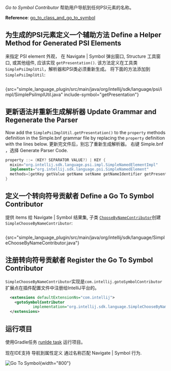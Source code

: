 [//]: # (title: 13. Go To Symbol Contributor)

<!-- Copyright 2000-2021 JetBrains s.r.o. and other contributors. Use of this source code is governed by the Apache 2.0 license that can be found in the LICENSE file. -->

<include src="language_and_filetype.md" include-id="custom_language_tutorial_header"></include>

_Go to Symbol Contributor_ 帮助用户导航到任何PSI元素的名称。

**Reference**: [go_to_class_and_go_to_symbol](go_to_class_and_go_to_symbol.md)

## 为生成的PSI元素定义一个辅助方法 Define a Helper Method for Generated PSI Elements
来指定 PSI element 外观， 在 <menupath>Navigate | Symbol</menupath> 弹出窗口, <control>Structure</control> 工具窗口, 或其他组件, 应该实现 `getPresentation()`.
该方法定义在工具类 `SimplePsiImplUtil`，解析器和PSI类必须重新生成。
将下面的方法添加到 `SimplePsiImplUtil`:

```java
```
{src="simple_language_plugin/src/main/java/org/intellij/sdk/language/psi/impl/SimplePsiImplUtil.java" include-symbol="getPresentation"}

## 更新语法并重新生成解析器 Update Grammar and Regenerate the Parser
Now add the `SimplePsiImplUtil.getPresentation()` to the `property` methods definition in the <path>Simple.bnf</path> grammar file
by replacing the `property` definition with the lines below.
更新完文件后，别忘了重新生成解析器。
右键 <path>Simple.bnf</path> ，选择 <control>Generate Parser Code</control>.

```java
property ::= (KEY? SEPARATOR VALUE?) | KEY {
  mixin="org.intellij.sdk.language.psi.impl.SimpleNamedElementImpl"
  implements="org.intellij.sdk.language.psi.SimpleNamedElement"
  methods=[getKey getValue getName setName getNameIdentifier getPresentation]
}
```

## 定义一个转向符号贡献者 Define a Go To Symbol Contributor
提供 items 给 <menupath>Navigate | Symbol</menupath> 结果集, 子类 [`ChooseByNameContributor`](upsource:///platform/lang-api/src/com/intellij/navigation/ChooseByNameContributor.java)创建 `SimpleChooseByNameContributor`:

```java
```
{src="simple_language_plugin/src/main/java/org/intellij/sdk/language/SimpleChooseByNameContributor.java"}

## 注册转向符号贡献者 Register the Go To Symbol Contributor
`SimpleChooseByNameContributor`实现是`com.intellij.gotoSymbolContributor`扩展点在插件配置文件中注册给IntelliJ平台的。

```xml
  <extensions defaultExtensionNs="com.intellij">
    <gotoSymbolContributor
            implementation="org.intellij.sdk.language.SimpleChooseByNameContributor"/>
  </extensions>
```

## 运行项目
使用Gradle任务 [runIde task](gradle_prerequisites.md#running-a-simple-gradle-based-intellij-platform-plugin) 运行项目。

现在IDE支持 导航到属性定义 通过名称匹配 <menupath>Navigate | Symbol</menupath> 行为.

![Go To Symbol](../../../images/tutorials/custom_language_support/img/go_to_symbol.png){width="800"}
